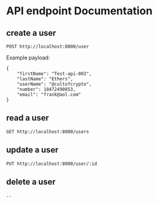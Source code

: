 # API endpoint Documentation

## create a user
```
POST http://localhost:8000/user
```
Example payload:
```
{
	"firstName": "Test-api-003",
	"lastName": "Ethers",
	"userName": "@cultofcrypto",
	"number": 18472490853,
	"email": "frank@aol.com"
}
```

## read a user
```
GET http://localhost:8000/users
```

## update a user
```
PUT http://localhost:8000/user/:id
```

## delete a user
```
..
```
